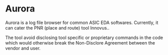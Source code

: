 # Aurora
Aurora is a log file browser for common ASIC EDA softwares. Currently, it can cater the PNR (place and route) tool Innovus..

The tool avoid disclosing tool specific or proprietary commands in the code which would otherwise break the Non-Disclore Agreement between the vendor and user.
